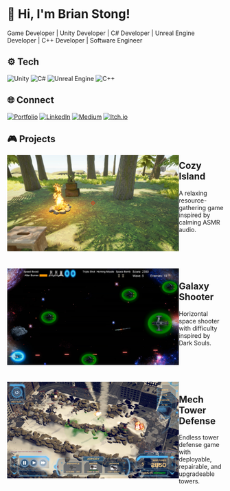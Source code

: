 # 👋 Hi, I'm **Brian Stong**!
Game Developer | Unity Developer | C# Developer | Unreal Engine Developer | C++ Developer | Software Engineer

## ⚙️ Tech
![Unity](https://img.shields.io/badge/Unity-000000?style=for-the-badge&logo=unity&logoColor=white)
![C#](https://img.shields.io/badge/C%23-000000?style=for-the-badge&logo=c-sharp&logoColor=white)
![Unreal Engine](https://img.shields.io/badge/Unreal%20Engine-000?style=for-the-badge&logo=unrealengine&logoColor=white)
![C++](https://img.shields.io/badge/C%2B%2B-000000?style=for-the-badge&logoColor=white)

## 🌐 Connect
[![Portfolio](https://img.shields.io/badge/Portfolio-121212?style=for-the-badge&logo=google-chrome&logoColor=white)](https://briankenjistong.com/)
[![LinkedIn](https://img.shields.io/badge/LinkedIn-0A66C2?style=for-the-badge&logo=linkedin&logoColor=white)](https://www.linkedin.com/in/brian-stong-b36218133/)
[![Medium](https://img.shields.io/badge/Medium-000000?style=for-the-badge&logo=medium&logoColor=white)](https://medium.com/@stonger44)
[![Itch.io](https://img.shields.io/badge/Itch.io-FA5C5C?style=for-the-badge&logo=itchdotio&logoColor=white)](https://stonger44.itch.io/)

## 🎮 Projects

<img src="assets/images/CozyIsland_Screenshot.jpg" align="left" alt="Cozy Island Screenshot" width="400"/>

## Cozy Island
A relaxing resource-gathering game inspired by calming ASMR audio.

<!-- - **Modular resource tracking system** for buildable actors  
- **Hybrid collision/line trace interaction system** with custom channels  
- **Dynamic footstep audio system** using physical material detection via trace   -->

<br />
<br />
<br />
<br />

<img src="assets/images/GalaxyShooter_Screenshot.jpg" align="left" alt="Galaxy Shooter Screenshot" width="400"/>

## Galaxy Shooter
Horizontal space shooter with difficulty inspired by Dark Souls.

<!-- - **Multi-phase boss** with regenerating shields, destructible generators, and timed vulnerability  
- **Time-slowing boost**, homing missiles, and space bombs for high-impact tactical play  
- **Strategic power-up mechanics** that must be earned and used wisely   -->

<br />
<br />
<br />
<br />

<img src="assets/images/MechTowerDefense_Screenshot.jpg" align="left" alt="Mech Tower Defense Screenshot" width="400"/>

## Mech Tower Defense
Endless tower defense game with deployable, repairable, and upgradeable towers.

<!-- - **Indirect-fire missile launcher** for targeting heavy mechs  
- **Responsive HUD** that flickers yellow on damage, turns red at low health, and resets on restart  
- **Tower mechanics** including deployment, repair, and upgrades for adaptive strategy   -->
